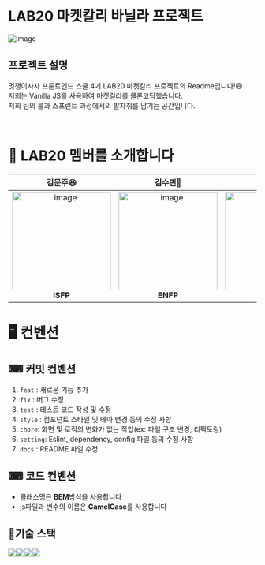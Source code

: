 # LAB20 마켓칼리 바닐라 프로젝트

![image](https://user-images.githubusercontent.com/107671084/216521326-5bfbe9bb-da13-43c3-b30f-113ad34dd7da.png)


## 프로젝트 설명
멋쟁이사자 프론트엔드 스쿨 4기 LAB20 마켓칼리 프로젝트의 Readme입니다!😆
<br/>
저희는 Vanilla JS를 사용하여 마켓컬리를 클론코딩했습니다.
<br/>
저희 팀의 룰과 스프린트 과정에서의 발자취를 남기는 공간입니다.

<br>

# 🐣 LAB20 멤버를 소개합니다
<table>
<thead>
<tr>
<th>김문주😆</th>
<th>김수민🎀</th>
<th>문진기🤔</th>
<th>박세명😥</th>
<th>이예솔🦕</th>
<th>이현석</th>
</tr>
</thead>
<tbody>
<tr>
<td align="center"><img width="200" height="200" src="https://likelion.notion.site/image/https%3A%2F%2Fs3-us-west-2.amazonaws.com%2Fsecure.notion-static.com%2Ff89e2e77-3772-4a9c-8bf1-932ddab39c5d%2F20221029_190116.jpg?table=block&id=856825ae-5a78-4c96-8706-c2fa4118dcbf&spaceId=c69962b0-3951-485b-b10a-5bb29576bba8&width=770&userId=&cache=v2" alt="image"><div><strong>ISFP</strong></div></td>
<td align="center"><img width="200" height="200" src="https://likelion.notion.site/image/https%3A%2F%2Fs3-us-west-2.amazonaws.com%2Fsecure.notion-static.com%2F70d54a4f-5f1e-42c4-9e78-7364c1bba85c%2FUntitled.png?table=block&id=3e38898f-f50b-4a34-bc0d-baae38e49bfb&spaceId=c69962b0-3951-485b-b10a-5bb29576bba8&width=1920&userId=&cache=v2" alt="image"><div><strong>ENFP</strong></div></td>
<td align="center"><img width="200" height="200" src="https://likelion.notion.site/image/https%3A%2F%2Fs3-us-west-2.amazonaws.com%2Fsecure.notion-static.com%2Fae0bd452-96f3-409c-9bb7-63bc75aa5a4d%2Fprofile.jpg?table=block&id=b856bba1-b0a9-4991-95d9-dddb914968f0&spaceId=c69962b0-3951-485b-b10a-5bb29576bba8&width=1920&userId=&cache=v2" alt="image"><div><strong>ISFJ</strong></div></td>
<td align="center"><img width="200" height="200" src="https://likelion.notion.site/image/https%3A%2F%2Fs3-us-west-2.amazonaws.com%2Fsecure.notion-static.com%2F12b093ec-d0a3-4adb-8cc5-e192ef278a02%2F%25EC%259E%2590%25EA%25B8%25B0%25EC%2586%258C%25EA%25B0%259C_%25EC%2582%25AC%25EC%25A7%2584.jpg?table=block&id=ad616c1f-0ff2-40f3-b182-86a3687b7153&spaceId=c69962b0-3951-485b-b10a-5bb29576bba8&width=1920&userId=&cache=v2" alt="image"><div><strong>INFP</strong></div></td>
<td align="center"><img width="200" height="200" src="https://likelion.notion.site/image/https%3A%2F%2Fs3-us-west-2.amazonaws.com%2Fsecure.notion-static.com%2F15321731-8e6a-4b86-8bbb-46f57944d038%2Fimage.jpg?table=block&id=bd20dc8e-69f3-41a2-a597-964444ed7a9a&spaceId=c69962b0-3951-485b-b10a-5bb29576bba8&width=2000&userId=&cache=v2" alt="image"><div><strong>ESTP</strong></div></td>
<td align="center" ><img width="180" height="200" src="https://www.notion.so/image/https%3A%2F%2Fs3-us-west-2.amazonaws.com%2Fsecure.notion-static.com%2Fdae697a0-c669-4c03-898e-3826b1b7f611%2FKakaoTalk_20221126_214717474.jpg?table=block&id=10bd5ade-9f6b-4280-a528-eefa2379a9c9&spaceId=c69962b0-3951-485b-b10a-5bb29576bba8&width=1060&userId=1fa05ac3-3fbe-41d2-b5f4-67f699dfe5fc&cache=v2"><div><strong>ENFP</strong></div></td>
</tr>
</tbody>
</table>

# 🖥 컨벤션

## ⌨ 커밋 컨벤션
<ol>
<li><code>feat</code> : 새로운 기능 추가</li>
<li><code>fix</code> : 버그 수정</li>
<li><code>test</code> : 테스트 코드 작성 및 수정</li>
<li><code>style</code> : 컴포넌트 스타일 및 테마 변경 등의 수정 사항</li>
<li><code>chore</code>: 화면 및 로직의 변화가 없는 작업(ex: 파일 구조 변경, 리팩토링)</li>
<li><code>setting</code>: Eslint, dependency, config 파일 등의 수정 사항 </li>
<li><code>docs</code> : README 파일 수정</li>
</ol>

## ⌨ 코드 컨벤션
<ul>
<li>클래스명은 <strong>BEM</strong>방식을 사용합니다</li>
<li>js파일과 변수의 이름은 <strong>CamelCase</strong>를 사용합니다 </li>
</ul>


## 📏기술 스택
<div style="display:flex">
<img src="https://img.shields.io/badge/HTML5-E34F26?style=flat-square&logo=HTML5&logoColor=black"/>
<img src="https://img.shields.io/badge/JavaScript-F7DF1E?style=flat-square&logo=JavaScript&logoColor=black"/>
<img src="https://img.shields.io/badge/CSS3-1572B6?style=flat-square&logo=CSS3&logoColor=white"/>
<img src="https://img.shields.io/badge/ESLint-4B32C3?style=flat-square&logo=ESLint&logoColor=white"/>
</div>
